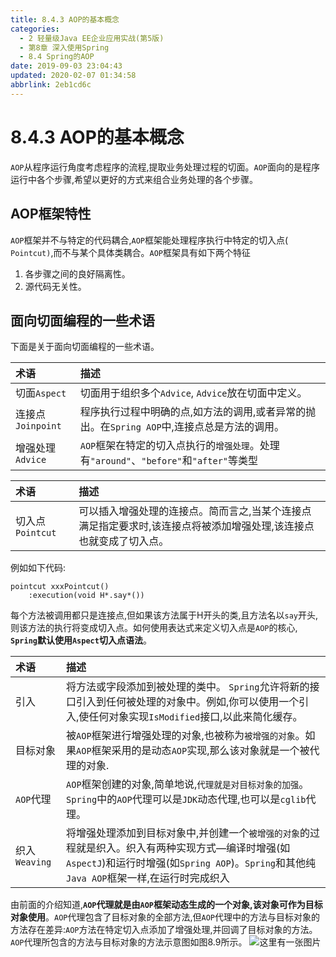 ```yaml
---
title: 8.4.3 AOP的基本概念
categories: 
  - 2 轻量级Java EE企业应用实战(第5版)
  - 第8章 深入使用Spring
  - 8.4 Spring的AOP
date: 2019-09-03 23:04:43
updated: 2020-02-07 01:34:58
abbrlink: 2eb1cd6c
---
```

# 8.4.3 AOP的基本概念 #
`AOP`从程序运行角度考虑程序的流程,提取业务处理过程的切面。`AOP`面向的是程序运行中各个步骤,希望以更好的方式来组合业务处理的各个步骤。
## AOP框架特性 ##
`AOP`框架并不与特定的代码耦合,`AOP`框架能处理程序执行中特定的切入点( `Pointcut)`,而不与某个具体类耦合。`AOP`框架具有如下两个特征
1. 各步骤之间的良好隔离性。
2. 源代码无关性。

## 面向切面编程的一些术语 ##
下面是关于面向切面编程的一些术语。

|术语|描述|
|:---|:---|
|切面`Aspect`|切面用于组织多个`Advice`, `Advice`放在切面中定义。|
|连接点`Joinpoint`|程序执行过程中明确的点,如方法的调用,或者异常的抛出。在`Spring AOP`中,连接点总是方法的调用。|
|增强处理`Advice`|`AOP`框架在特定的切入点执行的`增强处理`。处理有`"around"`、`"before"`和`"after"`等类型|

|术语|描述|
|:---|:---|
|切入点`Pointcut`|可以插入增强处理的连接点。简而言之,当某个连接点满足指定要求时,该连接点将被添加增强处理,该连接点也就变成了切入点。|
例如如下代码:
```
pointcut xxxPointcut()
    :execution(void H*.say*())
```
每个方法被调用都只是连接点,但如果该方法属于H开头的类,且方法名以`say`开头,则该方法的执行将变成切入点。如何使用表达式来定义切入点是`AOP`的核心, **`Spring`默认使用`Aspect`切入点语法**。

|术语|描述|
|:---|:---|
|引入|将方法或字段添加到被处理的类中。 `Spring`允许将新的接口引入到任何被处理的对象中。例如,你可以使用一个引入,使任何对象实现`IsModified`接口,以此来简化缓存。|
|目标对象|被`AOP`框架进行增强处理的对象,也被称为`被增强的对象`。如果`AOP`框架采用的是动态`AOP`实现,那么该对象就是一个被代理的对象.|
|`AOP`代理|`AOP`框架创建的对象,简单地说,`代理就是对目标对象的加强`。 `Spring`中的`AOP`代理可以是`JDK`动态代理,也可以是`cglib`代理。|
|织入`Weaving`|将增强处理添加到目标对象中,并创建一个`被增强的对象`的过程就是织入。织入有两种实现方式—编译时增强(如`AspectJ`)和运行时增强(如`Spring AOP`)。`Spring`和其他纯`Java AOP`框架一样,在运行时完成织入|

由前面的介绍知道,**`AOP`代理就是由`AOP`框架动态生成的一个对象,该对象可作为目标对象使用**。`AOP`代理包含了目标对象的全部方法,但`AOP`代理中的方法与目标对象的方法存在差异:`AOP`方法在特定切入点添加了增强处理,并回调了目标对象的方法。
`AOP`代理所包含的方法与目标对象的方法示意图如图8.9所示。
![这里有一张图片](https://image-1257720033.cos.ap-shanghai.myqcloud.com/blog/readbooknote/QingLiangJiJavaEEQiYeYingYongShiZhan5/ch8/6.png)



